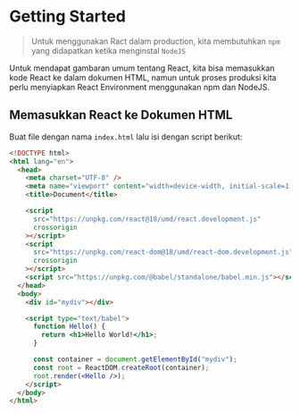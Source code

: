 # Getting Started

> Untuk menggunakan Ract dalam production, kita membutuhkan <code>npm</code> yang didapatkan ketika menginstal <code>NodeJS</code>

Untuk mendapat gambaran umum tentang React, kita bisa memasukkan kode React ke dalam dokumen HTML, namun untuk proses produksi kita perlu menyiapkan React Environment menggunakan npm dan NodeJS.

## Memasukkan React ke Dokumen HTML

Buat file dengan nama <code>index.html</code> lalu isi dengan script berikut:

```html
<!DOCTYPE html>
<html lang="en">
  <head>
    <meta charset="UTF-8" />
    <meta name="viewport" content="width=device-width, initial-scale=1.0" />
    <title>Document</title>

    <script
      src="https://unpkg.com/react@18/umd/react.development.js"
      crossorigin
    ></script>
    <script
      src="https://unpkg.com/react-dom@18/umd/react-dom.development.js"
      crossorigin
    ></script>
    <script src="https://unpkg.com/@babel/standalone/babel.min.js"></script>
  </head>
  <body>
    <div id="mydiv"></div>

    <script type="text/babel">
      function Hello() {
        return <h1>Hello World!</h1>;
      }

      const container = document.getElementById("mydiv");
      const root = ReactDOM.createRoot(container);
      root.render(<Hello />);
    </script>
  </body>
</html>
```
